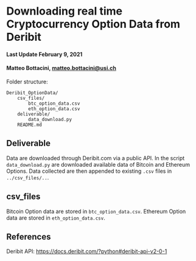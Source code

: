 # Downloading real time Cryptocurrency Option Data from Deribit
#### Last Update February 9, 2021 ####
#### Matteo Bottacini, [matteo.bottacini@usi.ch](mailto:matteo.bottacini@usi.ch) ####

Folder structure:
~~~~
Deribit_OptionData/
    csv_files/
        btc_option_data.csv
        eth_option_data.csv
    deliverable/
        data_download.py
    README.md
~~~~

## Deliverable ##
Data are downloaded through Deribit.com via a public API.
In the script `data_download.py` are downloaded available data of Bitcoin and Ethereum Options.
Data collected are then appended to existing `.csv` files in `../csv_files/..`.

## csv_files ##
Bitcoin Option data are stored in `btc_option_data.csv`.
Ethereum Option data are stored in `eth_option_data.csv`.

## References ##

Deribit API: https://docs.deribit.com/?python#deribit-api-v2-0-1
